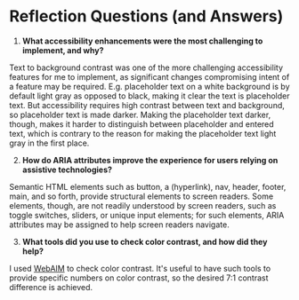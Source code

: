 # Reflection Questions (and Answers)

1.  **What accessibility enhancements were the most challenging to implement, and why?**

Text to background contrast was one of the more challenging accessibility features for me to implement, as significant changes compromising intent of a feature may be required.  E.g. placeholder text on a white background is by default light gray as opposed to black, making it clear the text is placeholder text.  But accessibility requires high contrast between text and background, so placeholder text is made darker.  Making the placeholder text darker, though, makes it harder to distinguish between placeholder and entered text, which is contrary to the reason for making the placeholder text light gray in the first place.

2.  **How do ARIA attributes improve the experience for users relying on assistive technologies?**

Semantic HTML elements such as button, a (hyperlink), nav, header, footer, main, and so forth, provide structural elements to screen readers.  Some elements, though, are not readily understood by screen readers, such as toggle switches, sliders, or unique input elements; for such elements, ARIA attributes may be assigned to help screen readers navigate.

3.  **What tools did you use to check color contrast, and how did they help?**

I used [WebAIM](https://webaim.org/resources/contrastchecker/) to check color contrast.  It's useful to have such tools to provide specific numbers on color contrast, so the desired 7:1 contrast difference is achieved.